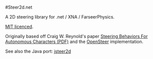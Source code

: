 #Steer2d.net

A 2D steering library for .net / XNA / FarseerPhysics. 

[MIT licenced](Licence.txt).

Originally based off Craig W. Reynold's paper [Steering Behaviors For Autonomous Characters (PDF)](http://www.red3d.com/cwr/papers/1999/gdc99steer.pdf) and the [OpenSteer](http://opensteer.sourceforge.net/) implementation. 

See also the Java port: [jsteer2d](https://github.com/tmyroadctfig/jsteer2d)